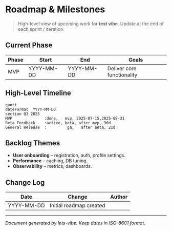 # Roadmap & Milestones

> High-level view of upcoming work for **test vibe**. Update at the end of each sprint / iteration.

## Current Phase

| Phase | Start      | End        | Goals                      |
| ----- | ---------- | ---------- | -------------------------- |
| MVP   | YYYY-MM-DD | YYYY-MM-DD | Deliver core functionality |

## High-Level Timeline

```mermaid
gantt
dateFormat  YYYY-MM-DD
section Q3 2025
MVP              :done,   mvp, 2025-07-15,2025-08-31
Beta Feedback    :active, beta, after mvp, 30d
General Release  :         ga,   after beta, 21d
```

## Backlog Themes

- **User onboarding** – registration, auth, profile settings.
- **Performance** – caching, DB tuning.
- **Observability** – metrics, dashboards.

## Change Log

| Date       | Change                  | Author |
| ---------- | ----------------------- | ------ |
| YYYY-MM-DD | Initial roadmap created |        |

---

_Document generated by lets-vibe. Keep dates in ISO-8601 format._
